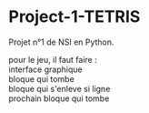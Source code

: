 # Project-1-TETRIS

Projet n°1 de NSI en Python.

pour le jeu, il faut faire :
  <br>interface graphique
  <br>bloque qui tombe 
  <br>bloque qui s'enleve si ligne
  <br>prochain bloque qui tombe
